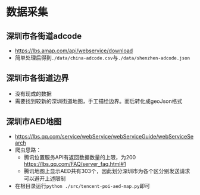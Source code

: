 # 数据采集

## 深圳市各街道adcode

- https://lbs.amap.com/api/webservice/download
- 简单处理后得到`./data/china-adcode.csv`与`./data/shenzhen-adcode.json`

## 深圳市各街道边界

- 没有现成的数据
- 需要找到较新的深圳街道地图，手工描绘边界。而后转化成geoJson格式

## 深圳市AED地图

- https://lbs.qq.com/service/webService/webServiceGuide/webServiceSearch
- 爬虫思路：
    - 腾讯位置服务API有返回数据数量的上限，为200 https://lbs.qq.com/FAQ/server_faq.html#1
    - 腾讯地图上显示AED共有303个，因此划分深圳市为各个区分别发送请求可以避开上述限制
- 在根目录运行`python ./src/tencent-poi-aed-map.py`即可


